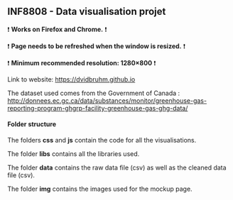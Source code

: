 ## INF8808 - Data visualisation projet

:exclamation: **Works on Firefox and Chrome.** :exclamation:

:exclamation: **Page needs to be refreshed when the window is resized.** :exclamation:

:exclamation: **Minimum recommended resolution: 1280×800** :exclamation:

Link to website: https://dvidbruhm.github.io

The dataset used comes from the Government of Canada : http://donnees.ec.gc.ca/data/substances/monitor/greenhouse-gas-reporting-program-ghgrp-facility-greenhouse-gas-ghg-data/

#### Folder structure

The folders **css** and **js** contain the code for all the visualisations. 

The folder **libs** contains all the libraries used.

The folder **data** contains the raw data file (csv) as well as the cleaned data file (csv).

The folder **img** contains the images used for the mockup page.
